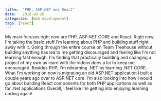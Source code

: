 ```yaml
---
title:  "PHP, ASP.NET and React"
date:   2018-08-28
categories: [Web development]
tags: [react]
---
```


My main focuses right now are PHP, ASP.NET CORE and React. 
Right now, I'm taking the basic stuff I'm learning about PHP
and building stuff right away with it. Going through the entire
course on Team Treehouse without building anything has led to me 
getting discouraged and feeling like I'm not learning fast enough.
I'm finding that practically buiilding and changing a project of my
own as learn with the videos does a lot to keep me encouraged. Besides PHP,
I'm relearning .NET by learning .NET CORE. What I'm working on now is migrating an
old ASP.NET application I built a couple years ago over to ASP.NET core. I'm also looking into
how I would go about building React components for both PHP applications as well as for .Net applications
Overall, I feel like I'm getting into enjoying learning coding again!
